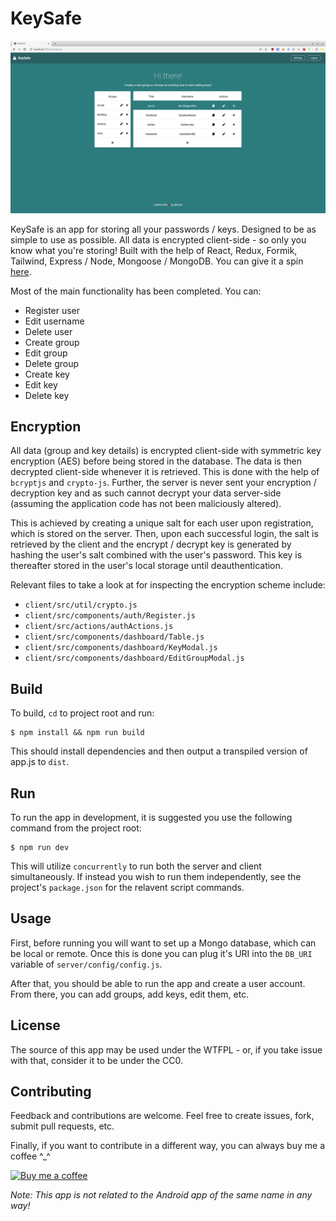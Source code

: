 # KeySafe

![](./screens/dashboard.png)

KeySafe is an app for storing all your passwords / keys. Designed to be as simple to use as possible. All data is encrypted client-side - so only you know what you're storing! Built with the help of React, Redux, Formik, Tailwind, Express / Node, Mongoose / MongoDB. You can give it a spin [here](https://keysafeapp.herokuapp.com).

Most of the main functionality has been completed. You can:

- Register user
- Edit username
- Delete user
- Create group
- Edit group
- Delete group
- Create key
- Edit key
- Delete key

## Encryption

All data (group and key details) is encrypted client-side with symmetric key encryption (AES) before being stored in the database. The data is then decrypted client-side whenever it is retrieved. This is done with the help of `bcryptjs` and `crypto-js`. Further, the server is never sent your encryption / decryption key and as such cannot decrypt your data server-side (assuming the application code has not been maliciously altered). 

This is achieved by creating a unique salt for each user upon registration, which is stored on the server. Then, upon each successful login, the salt is retrieved by the client and the encrypt / decrypt key is generated by hashing the user's salt combined with the user's password. This key is thereafter stored in the user's local storage until deauthentication.

Relevant files to take a look at for inspecting the encryption scheme include: 

- `client/src/util/crypto.js` 
- `client/src/components/auth/Register.js` 
- `client/src/actions/authActions.js`
- `client/src/components/dashboard/Table.js`
- `client/src/components/dashboard/KeyModal.js`
- `client/src/components/dashboard/EditGroupModal.js`

## Build
To build, `cd` to project root and run:
```
$ npm install && npm run build
```
This should install dependencies and then output a transpiled version of app.js to `dist`.

## Run
To run the app in development, it is suggested you use the following command from the project root:
```
$ npm run dev
```
This will utilize `concurrently` to run both the server and client simultaneously. If instead you wish to run them independently, see the project's `package.json` for the relavent script commands.

## Usage
First, before running you will want to set up a Mongo database, which can be local or remote. Once this is done you can plug it's URI into the `DB_URI` variable of `server/config/config.js`.

After that, you should be able to run the app and create a user account. From there, you can add groups, add keys, edit them, etc.

## License
The source of this app may be used under the WTFPL - or, if you take issue with that, consider it to be under the CC0.

## Contributing
Feedback and contributions are welcome. Feel free to create issues, fork, submit pull requests, etc.

Finally, if you want to contribute in a different way, you can always buy me a coffee ^_^

[![Buy me a coffee](https://www.buymeacoffee.com/assets/img/custom_images/purple_img.png)](https://www.buymeacoffee.com/tmns)

*Note: This app is not related to the Android app of the same name in any way!* 